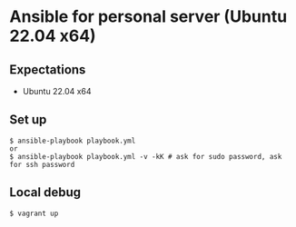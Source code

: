 # Ansible for personal server (Ubuntu 22.04 x64)

## Expectations

- Ubuntu 22.04 x64

## Set up

```
$ ansible-playbook playbook.yml
or
$ ansible-playbook playbook.yml -v -kK # ask for sudo password, ask for ssh password
```

## Local debug

```
$ vagrant up
```
